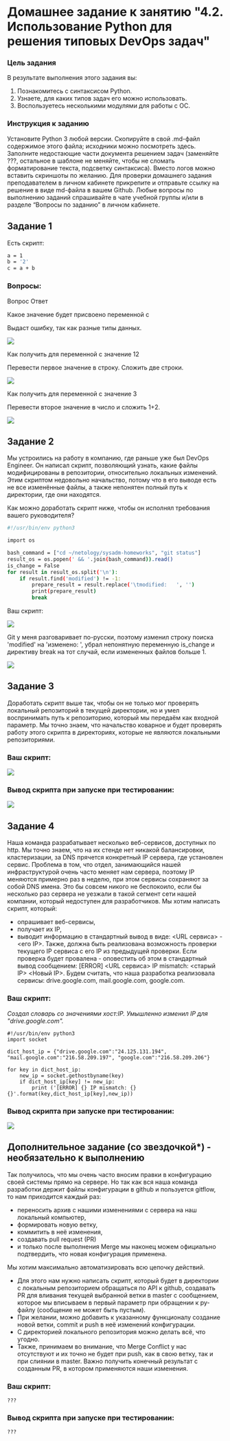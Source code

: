 # Домашнее задание к занятию "4.2. Использование Python для решения типовых DevOps задач"

### Цель задания

В результате выполнения этого задания вы:

1. Познакомитесь с синтаксисом Python.
2. Узнаете, для каких типов задач его можно использовать.
3. Воспользуетесь несколькими модулями для работы с ОС.

### Инструкция к заданию

Установите Python 3 любой версии.
Скопируйте в свой .md-файл содержимое этого файла; исходники можно посмотреть здесь.
Заполните недостающие части документа решением задач (заменяйте ???, остальное в шаблоне не меняйте, чтобы не сломать форматирование текста, подсветку синтаксиса). Вместо логов можно вставить скриншоты по желанию.
Для проверки домашнего задания преподавателем в личном кабинете прикрепите и отправьте ссылку на решение в виде md-файла в вашем Github.
Любые вопросы по выполнению заданий спрашивайте в чате учебной группы и/или в разделе “Вопросы по заданию” в личном кабинете.

## Задание 1

Есть скрипт:

```sh
a = 1
b = '2'
c = a + b
```

### Вопросы:
Вопрос	Ответ

Какое значение будет присвоено переменной c	

Выдаст ошибку, так как разные типы данных.

![](images/c.jpg)

Как получить для переменной c значение 12

Перевести первое значение в строку. Сложить две строки. 

![](images/c12.jpg)

Как получить для переменной c значение 3

Перевести второе значение в число и сложить 1+2.

![](images/c3.jpg)

## Задание 2
Мы устроились на работу в компанию, где раньше уже был DevOps Engineer. Он написал скрипт, позволяющий узнать, какие файлы модифицированы в репозитории, относительно локальных изменений. Этим скриптом недовольно начальство, потому что в его выводе есть не все изменённые файлы, а также непонятен полный путь к директории, где они находятся.

Как можно доработать скрипт ниже, чтобы он исполнял требования вашего руководителя?
```sh
#!/usr/bin/env python3

import os

bash_command = ["cd ~/netology/sysadm-homeworks", "git status"]
result_os = os.popen(' && '.join(bash_command)).read()
is_change = False
for result in result_os.split('\n'):
    if result.find('modified') != -1:
        prepare_result = result.replace('\tmodified:   ', '')
        print(prepare_result)
        break
```
Ваш скрипт:

![](images/git.jpg)

Git у меня разговаривает по-русски, поэтому изменил строку поиска 'modified' на 'изменено: ', убрал непонятную переменную is_change и директиву break на тот случай, если измененных файлов больше 1.

![](images/check.jpg)

## Задание 3
Доработать скрипт выше так, чтобы он не только мог проверять локальный репозиторий в текущей директории, но и умел воспринимать путь к репозиторию, который мы передаём как входной параметр. Мы точно знаем, что начальство коварное и будет проверять работу этого скрипта в директориях, которые не являются локальными репозиториями.

### Ваш скрипт:

![](images/task3.jpg)

### Вывод скрипта при запуске при тестировании:

![](images/task3_1.jpg)

## Задание 4
Наша команда разрабатывает несколько веб-сервисов, доступных по http. Мы точно знаем, что на их стенде нет никакой балансировки, кластеризации, за DNS прячется конкретный IP сервера, где установлен сервис.
Проблема в том, что отдел, занимающийся нашей инфраструктурой очень часто меняет нам сервера, поэтому IP меняются примерно раз в неделю, при этом сервисы сохраняют за собой DNS имена. Это бы совсем никого не беспокоило, если бы несколько раз сервера не уезжали в такой сегмент сети нашей компании, который недоступен для разработчиков.
Мы хотим написать скрипт, который:
* опрашивает веб-сервисы,
* получает их IP,
* выводит информацию в стандартный вывод в виде: <URL сервиса> - <его IP>.
Также, должна быть реализована возможность проверки текущего IP сервиса c его IP из предыдущей проверки. Если проверка будет провалена - оповестить об этом в стандартный вывод сообщением: [ERROR] <URL сервиса> IP mismatch: <старый IP> <Новый IP>. Будем считать, что наша разработка реализовала сервисы: drive.google.com, mail.google.com, google.com.

### Ваш скрипт:
_Создал словарь со значениями хост:IP. Умышленно изменил IP для "drive.google.com"._

```ssh
#!/usr/bin/env python3
import socket

dict_host_ip = {"drive.google.com":"24.125.131.194", "mail.google.com":"216.58.209.197", "google.com":"216.58.209.206"}

for key in dict_host_ip:
    new_ip = socket.gethostbyname(key)
    if dict_host_ip[key] != new_ip:
        print ('[ERROR] {} IP mismatch: {} {}'.format(key,dict_host_ip[key],new_ip))
```
### Вывод скрипта при запуске при тестировании:

![](images/host_ip.jpg)

## Дополнительное задание (со звездочкой*) - необязательно к выполнению
Так получилось, что мы очень часто вносим правки в конфигурацию своей системы прямо на сервере. Но так как вся наша команда разработки держит файлы конфигурации в github и пользуется gitflow, то нам приходится каждый раз:

* переносить архив с нашими изменениями с сервера на наш локальный компьютер,
* формировать новую ветку,
* коммитить в неё изменения,
* создавать pull request (PR)
* и только после выполнения Merge мы наконец можем официально подтвердить, что новая конфигурация применена.

Мы хотим максимально автоматизировать всю цепочку действий.

* Для этого нам нужно написать скрипт, который будет в директории с локальным репозиторием обращаться по API к github, создавать PR для вливания текущей выбранной ветки в master с сообщением, которое мы вписываем в первый параметр при обращении к py-файлу (сообщение не может быть пустым).
* При желании, можно добавить к указанному функционалу создание новой ветки, commit и push в неё изменений конфигурации.
* С директорией локального репозитория можно делать всё, что угодно.
* Также, принимаем во внимание, что Merge Conflict у нас отсутствуют и их точно не будет при push, как в свою ветку, так и при слиянии в master.
 Важно получить конечный результат с созданным PR, в котором применяются наши изменения.

### Ваш скрипт:
```
???
```
### Вывод скрипта при запуске при тестировании:
```
???
```
